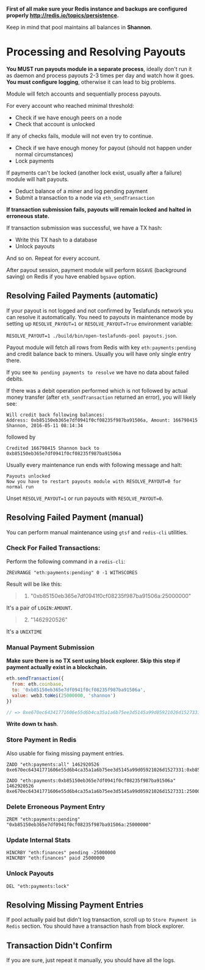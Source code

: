 **First of all make sure your Redis instance and backups are configured properly http://redis.io/topics/persistence.**

Keep in mind that pool maintains all balances in **Shannon**.

# Processing and Resolving Payouts

**You MUST run payouts module in a separate process**, ideally don't run it as daemon and process payouts 2-3 times per day and watch how it goes. **You must configure logging**, otherwise it can lead to big problems.

Module will fetch accounts and sequentially process payouts.

For every account who reached minimal threshold:

* Check if we have enough peers on a node
* Check that account is unlocked

If any of checks fails, module will not even try to continue.

* Check if we have enough money for payout (should not happen under normal circumstances)
* Lock payments

If payments can't be locked (another lock exist, usually after a failure) module will halt payouts.

* Deduct balance of a miner and log pending payment
* Submit a transaction to a node via `eth_sendTransaction`

**If transaction submission fails, payouts will remain locked and halted in erroneous state.**

If transaction submission was successful, we have a TX hash:

* Write this TX hash to a database
* Unlock payouts

And so on. Repeat for every account.

After payout session, payment module will perform `BGSAVE` (background saving) on Redis if you have enabled `bgsave` option.

## Resolving Failed Payments (automatic)

If your payout is not logged and not confirmed by Teslafunds network you can resolve it automatically. You need to payouts in maintenance mode by setting up `RESOLVE_PAYOUT=1` or `RESOLVE_PAYOUT=True` environment variable:

`RESOLVE_PAYOUT=1 ./build/bin/open-teslafunds-pool payouts.json`.

Payout module will fetch all rows from Redis with key `eth:payments:pending` and credit balance back to miners. Usually you will have only single entry there.

If you see `No pending payments to resolve` we have no data about failed debits.

If there was a debit operation performed which is not followed by actual money transfer (after `eth_sendTransaction` returned an error), you will likely see:

```
Will credit back following balances:
Address: 0xb85150eb365e7df0941f0cf08235f987ba91506a, Amount: 166798415 Shannon, 2016-05-11 08:14:34
```

followed by

```
Credited 166798415 Shannon back to 0xb85150eb365e7df0941f0cf08235f987ba91506a
```

Usually every maintenance run ends with following message and halt:

```
Payouts unlocked
Now you have to restart payouts module with RESOLVE_PAYOUT=0 for normal run
```

Unset `RESOLVE_PAYOUT=1` or run payouts with `RESOLVE_PAYOUT=0`.

## Resolving Failed Payment (manual)

You can perform manual maintenance using `gtsf` and `redis-cli` utilities.

### Check For Failed Transactions:

Perform the following command in a `redis-cli`:

```
ZREVRANGE "eth:payments:pending" 0 -1 WITHSCORES
```

Result will be like this:

> 1) "0xb85150eb365e7df0941f0cf08235f987ba91506a:25000000"

It's a pair of `LOGIN:AMOUNT`.

>2) "1462920526"

It's a `UNIXTIME`

### Manual Payment Submission

**Make sure there is no TX sent using block explorer. Skip this step if payment actually exist in a blockchain.**

```javascript
eth.sendTransaction({
  from: eth.coinbase,
  to: '0xb85150eb365e7df0941f0cf08235f987ba91506a',
  value: web3.toWei(25000000, 'shannon')
})

// => 0xe670ec64341771606e55d6b4ca35a1a6b75ee3d5145a99d05921026d1527331
```

**Write down tx hash**.

### Store Payment in Redis

Also usable for fixing missing payment entries.

```
ZADD "eth:payments:all" 1462920526 0xe670ec64341771606e55d6b4ca35a1a6b75ee3d5145a99d05921026d1527331:0xb85150eb365e7df0941f0cf08235f987ba91506a:25000000
```

```
ZADD "eth:payments:0xb85150eb365e7df0941f0cf08235f987ba91506a" 1462920526 0xe670ec64341771606e55d6b4ca35a1a6b75ee3d5145a99d05921026d1527331:25000000
```

### Delete Erroneous Payment Entry

```
ZREM "eth:payments:pending" "0xb85150eb365e7df0941f0cf08235f987ba91506a:25000000"
```

### Update Internal Stats

```
HINCRBY "eth:finances" pending -25000000
HINCRBY "eth:finances" paid 25000000
```

### Unlock Payouts

```
DEL "eth:payments:lock"
```

## Resolving Missing Payment Entries

If pool actually paid but didn't log transaction, scroll up to `Store Payment in Redis` section. You should have a transaction hash from block explorer.

## Transaction Didn't Confirm

If you are sure, just repeat it manually, you should have all the logs.
